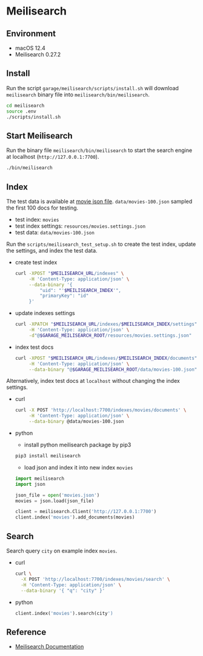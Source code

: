 # Meilisearch


## Environment
- macOS 12.4
- Meilisearch 0.27.2


## Install
Run the script `garage/meilisearch/scripts/install.sh` will download
`meilisearch` binary file into `meilisearch/bin/meilisearch`.
```bash
cd meilisearch
source .env
./scripts/install.sh
```


## Start Meilisearch
Run the binary file `meilisearch/bin/meilisearch` to start the search engine at
localhost (`http://127.0.0.1:7700`).
```bash
./bin/meilisearch
```


## Index
The test data is available at [movie json
file](https://docs.meilisearch.com/movies.json).
`data/movies-100.json` sampled the first 100 docs for testing.
- test index: `movies`
- test index settings: `resources/movies.settings.json`
- test data: `data/movies-100.json`

Run the `scripts/meilisearch_test_setup.sh` to create the test index, update the
settings, and index the test data.

- create test index
  ```sh
  curl -XPOST "$MEILISEARCH_URL/indexes" \
       -H 'Content-Type: application/json' \
       --data-binary '{
           "uid": "'$MEILISEARCH_INDEX'",
           "primaryKey": "id"
       }'
  ```

- update indexes settings
  ```sh
  curl -XPATCH "$MEILISEARCH_URL/indexes/$MEILISEARCH_INDEX/settings" \
       -H 'Content-Type: application/json' \
       -d"@$GARAGE_MEILISEARCH_ROOT/resources/movies.settings.json"
  ```

- index test docs
  ```sh
  curl -XPOST "$MEILISEARCH_URL/indexes/$MEILISEARCH_INDEX/documents" \
       -H 'Content-Type: application/json' \
       --data-binary "@$GARAGE_MEILISEARCH_ROOT/data/movies-100.json"
  ```

Alternatively, index test docs at `localhost` without changing the index settings.

- curl
  ```sh
  curl -X POST 'http://localhost:7700/indexes/movies/documents' \
       -H 'Content-Type: application/json' \
       --data-binary @data/movies-100.json
  ```

- python
  - install python meilisearch package by pip3
  ```sh
  pip3 install meilisearch
  ```
  - load json and index it into new index `movies`
  ```python
  import meilisearch
  import json

  json_file = open('movies.json')
  movies = json.load(json_file)

  client = meilisearch.Client('http://127.0.0.1:7700')
  client.index('movies').add_documents(movies)
  ```


## Search
Search query `city` on example index `movies`.

- curl
  ```sh
  curl \
    -X POST 'http://localhost:7700/indexes/movies/search' \
    -H 'Content-Type: application/json' \
    --data-binary '{ "q": "city" }'
  ```

- python
  ```python
  client.index('movies').search(city')
  ```


## Reference
- [Meilisearch Documentation](https://docs.meilisearch.com/)
